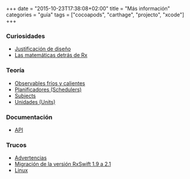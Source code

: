 +++
date = "2015-10-23T17:38:08+02:00"
title = "Más información"
categories = "guía"
tags = ["cocoapods", "carthage", "projecto", "xcode"]
+++

### Curiosidades

* [Justificación de diseño](/intro/DesignRationale)
* [Las matemáticas detrás de Rx](/intro/MathBehindRx)


### Teoría

* [Observables fríos y calientes](/intro/HotAndColdObservables)
* [Planificadores (Schedulers)](/intro/Schedulers)
* [Subjects](/intro/Subjects)
* [Unidades (Units)](/intro/Units)


### Documentación

* [API](/intro/API)


### Trucos

* [Advertencias](/intro/Warnings)
* [Migración de la versión RxSwift 1.9 a 2.1](/intro/Migration)
* [Linux](/intro/Linux)